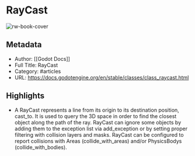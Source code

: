 # RayCast

![rw-book-cover](https://readwise-assets.s3.amazonaws.com/static/images/article2.74d541386bbf.png)

## Metadata
- Author: [[Godot Docs]]
- Full Title: RayCast
- Category: #articles
- URL: https://docs.godotengine.org/en/stable/classes/class_raycast.html

## Highlights
- A RayCast represents a line from its origin to its destination position, cast_to. It is used to query the 3D space in order to find the closest object along the path of the ray.
  RayCast can ignore some objects by adding them to the exception list via add_exception or by setting proper filtering with collision layers and masks.
  RayCast can be configured to report collisions with Areas (collide_with_areas) and/or PhysicsBodys (collide_with_bodies).
